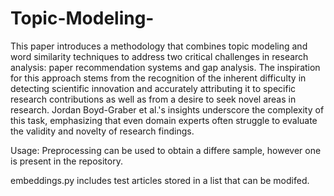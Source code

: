 # Topic-Modeling-

This paper introduces a methodology that combines topic modeling and word similarity techniques to address two critical challenges in research analysis: paper recommendation systems and gap analysis. The inspiration for this approach stems from the recognition of the inherent difficulty in detecting scientific innovation and accurately attributing it to specific research contributions as well as from a desire to seek novel areas in research. Jordan Boyd-Graber et al.'s insights underscore the complexity of this task, emphasizing that even domain experts often struggle to evaluate the validity and novelty of research findings.

Usage:
Preprocessing can be used to obtain a differe sample, however one is present in the repository.

embeddings.py includes test articles stored in a list that can be modifed.


